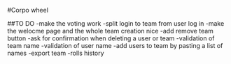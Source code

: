 #Corpo wheel


##TO DO
-make the voting work
-split login to team from user log in
-make the welocme page and the whole team creation nice 
-add remove team button
-ask for confirmation when deleting a user or team
-validation of team name
-validation of user name
-add users to team by pasting a list of names
-export team
-rolls history
